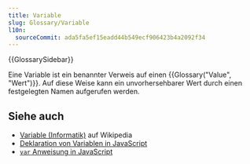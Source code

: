 ```yaml
---
title: Variable
slug: Glossary/Variable
l10n:
  sourceCommit: ada5fa5ef15eadd44b549ecf906423b4a2092f34
---
```


{{GlossarySidebar}}

Eine Variable ist ein benannter Verweis auf einen {{Glossary("Value", "Wert")}}. Auf diese Weise kann ein unvorhersehbarer Wert durch einen festgelegten Namen aufgerufen werden.

## Siehe auch

- [Variable (Informatik)](<https://en.wikipedia.org/wiki/Variable_(computer_science)>) auf Wikipedia
- [Deklaration von Variablen in JavaScript](/de/docs/Web/JavaScript/Guide/Grammar_and_types#declarations)
- [`var` Anweisung in JavaScript](/de/docs/Web/JavaScript/Reference/Statements/var)
